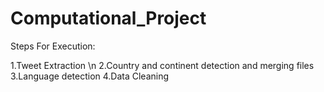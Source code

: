 # Computational_Project
Steps For Execution:


1.Tweet Extraction \n
2.Country and continent detection and merging files
3.Language detection
4.Data Cleaning

